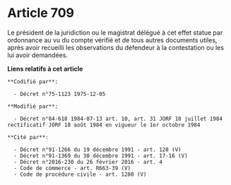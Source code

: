 # Article 709

Le président de la juridiction ou le magistrat délégué à cet effet statue par ordonnance au vu du compte vérifié et de tous
autres documents utiles, après avoir recueilli les observations du défendeur à la contestation ou les lui avoir demandées.

**Liens relatifs à cet article**

	**Codifié par**:

	  - Décret n°75-1123 1975-12-05

	**Modifié par**:

	  - Décret n°84-618 1984-07-13 art. 10, art. 31 JORF 18 juillet 1984 rectificatif JORF 18 août 1984 en vigueur le 1er octobre 1984

	**Cité par**:

	  - Décret n°91-1266 du 19 décembre 1991 - art. 128 (V)
	  - Décret n°91-1369 du 30 décembre 1991 - art. 17-16 (V)
	  - Décret n°2016-230 du 26 février 2016 - art. 4
	  - Code de commerce - art. R663-39 (V)
	  - Code de procédure civile - art. 1280 (V)
